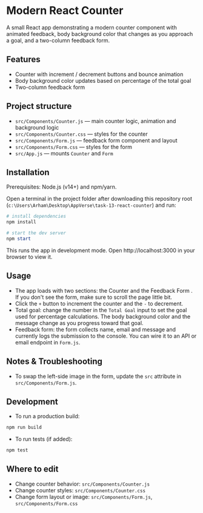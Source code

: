 # Modern React Counter

A small React app demonstrating a modern counter component with animated feedback, body background color that changes as you approach a goal, and a two-column feedback form.

## Features

- Counter with increment / decrement buttons and bounce animation
- Body background color updates based on percentage of the total goal
- Two-column feedback form 

## Project structure

- `src/Components/Counter.js` — main counter logic, animation and background logic
- `src/Components/Counter.css` — styles for the counter
- `src/Components/Form.js` — feedback form component and layout
- `src/Components/Form.css` — styles for the form
- `src/App.js` — mounts `Counter` and `Form` 

## Installation

Prerequisites: Node.js (v14+) and npm/yarn.

Open a terminal in the project folder after downloading this repository root (`c:\Users\Arham\Desktop\AppVerse\task-13-react-counter`) and run:

```powershell
# install dependencies
npm install

# start the dev server
npm start
```

This runs the app in development mode. Open http://localhost:3000 in your browser to view it.

## Usage

- The app loads with two sections: the Counter  and the Feedback Form . If you don't see the form, make sure to scroll the page little bit.
- Click the `+` button to increment the counter and the `-` to decrement.
- Total goal: change the number in the `Total Goal` input to set the goal used for percentage calculations. The body background color and the message change as you progress toward that goal.
- Feedback form: the form collects name, email and message and currently logs the submission to the console. You can wire it to an API or email endpoint in `Form.js`.

## Notes & Troubleshooting

- To swap the left-side image in the form, update the `src` attribute in `src/Components/Form.js`.

## Development

- To run a production build:

```powershell
npm run build
```

- To run tests (if added):

```powershell
npm test
```

## Where to edit

- Change counter behavior: `src/Components/Counter.js`
- Change counter styles: `src/Components/Counter.css`
- Change form layout or image: `src/Components/Form.js`, `src/Components/Form.css`


